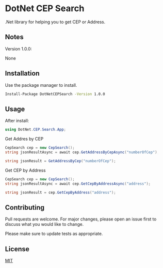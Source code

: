 # DotNet CEP Search

.Net library for helping you to get CEP or Address.

## Notes
Version 1.0.0:

None

## Installation

Use the package manager to install.

```bash
Install-Package DotNetCEPSearch -Version 1.0.0
```

## Usage

After install:
```C#
using DotNet.CEP.Search.App;
```
Get Addres by CEP
```C#
CepSearch cep = new CepSearch();
string jsonResultAsync = await cep.GetAddressByCepAsync("numberOfCep");

string jsonResult = GetAddressByCep("numberOfCep");
```
Get CEP by Address
```C#
CepSearch cep = new CepSearch();
string jsonResultAsync = await cep.GetCepByAddressAsync("address");

string jsonResult = cep.GetCepByAddress("address");
```

## Contributing
Pull requests are welcome. For major changes, please open an issue first to discuss what you would like to change.

Please make sure to update tests as appropriate.

## License
[MIT](https://choosealicense.com/licenses/mit/)
